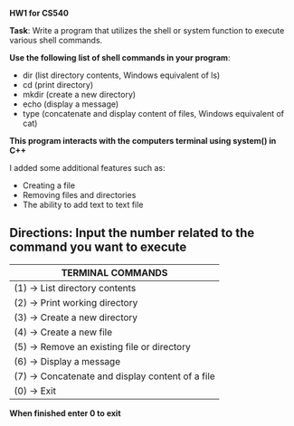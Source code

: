 **HW1 for CS540**

**Task**: Write a program that utilizes the shell or system function to execute various shell commands.

**Use the following list of shell commands in your program**:
- dir (list directory contents, Windows equivalent of ls)
- cd (print directory)
- mkdir (create a new directory)
- echo (display a message)
- type (concatenate and display content of files, Windows equivalent of cat)

**This program interacts with the computers terminal using system() in C++**

I added some additional features such as:
- Creating a file
- Removing files and directories
- The ability to add text to text file

**Directions: Input the number related to the command you want to execute**
------------------------------------------------------
|                  TERMINAL COMMANDS                   |
|------------------------------------------------------|
| (1) -> List directory contents                       |
| (2) -> Print working directory                       |
| (3) -> Create a new directory                        |
| (4) -> Create a new file                             |
| (5) -> Remove an existing file or directory          |
| (6) -> Display a message                             |
| (7) -> Concatenate and display content of a file     |
| (0) -> Exit                                          |

**When finished enter 0 to exit**
